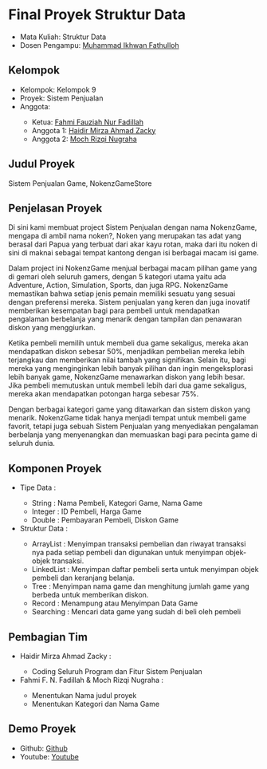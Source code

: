 # Final Proyek Struktur Data
<ul>
  <li>Mata Kuliah: Struktur Data</li>
  <li>Dosen Pengampu: <a href="https://github.com/Muhammad-Ikhwan-Fathulloh">Muhammad Ikhwan Fathulloh</a></li>
</ul>

## Kelompok
<ul>
  <li>Kelompok: Kelompok 9</li>
  <li>Proyek: Sistem Penjualan</li>
  <li>Anggota:</li>
  <ul>
    <li>Ketua: <a href="">Fahmi Fauziah Nur Fadillah</a></li>
    <li>Anggota 1: <a href="">Haidir Mirza Ahmad Zacky</a></li>
    <li>Anggota 2: <a href="">Moch Rizqi Nugraha</a></li>
  </ul>
</ul>

## Judul Proyek
<p>Sistem Penjualan Game, NokenzGameStore</p>

## Penjelasan Proyek
<p>Di sini kami membuat project Sistem Penjualan dengan nama NokenzGame, mengapa di ambil nama noken?, Noken yang merupakan tas adat yang berasal dari Papua yang terbuat dari akar kayu rotan, maka dari itu noken di sini di maknai sebagai tempat kantong dengan isi berbagai macam isi game. 

Dalam project ini NokenzGame menjual berbagai macam pilihan game yang di gemari oleh seluruh gamers, dengan 5 kategori utama yaitu ada Adventure, Action, Simulation, Sports, dan juga RPG. NokenzGame memastikan bahwa setiap jenis pemain memiliki sesuatu yang sesuai dengan preferensi mereka. Sistem penjualan yang keren dan juga inovatif memberikan kesempatan bagi para pembeli untuk mendapatkan pengalaman berbelanja yang menarik dengan tampilan dan penawaran diskon yang menggiurkan.

Ketika pembeli memilih untuk membeli dua game sekaligus, mereka akan mendapatkan diskon sebesar 50%, menjadikan pembelian mereka lebih terjangkau dan memberikan nilai tambah yang signifikan. Selain itu, bagi mereka yang menginginkan lebih banyak pilihan dan ingin mengeksplorasi lebih banyak game, NokenzGame menawarkan diskon yang lebih besar. Jika pembeli memutuskan untuk membeli lebih dari dua game sekaligus, mereka akan mendapatkan potongan harga sebesar 75%.

Dengan berbagai kategori game yang ditawarkan dan sistem diskon yang menarik. NokenzGame tidak hanya menjadi tempat untuk membeli game favorit, tetapi juga sebuah Sistem Penjualan yang menyediakan pengalaman berbelanja yang menyenangkan dan memuaskan bagi para pecinta game di seluruh dunia.</p>

## Komponen Proyek
<ul>
  <li>Tipe Data :</li>
  <ul>
    <li>String  : Nama Pembeli, Kategori Game, Nama Game </li>
    <li>Integer : ID Pembeli, Harga Game</li>
    <li>Double  : Pembayaran Pembeli, Diskon Game</li>
  </ul>
  
  <li>Struktur Data :</li>
  <ul>
    <li>ArrayList  : Menyimpan transaksi pembelian dan riwayat transaksi nya pada setiap pembeli dan digunakan untuk menyimpan objek-objek transaksi.</li>
    <li>LinkedList : Menyimpan daftar pembeli serta untuk menyimpan objek pembeli dan keranjang belanja.</li>
    <li>Tree       : Menyimpan nama game dan menghitung jumlah game yang berbeda untuk memberikan diskon.</li>
    <li>Record     : Menampung atau Menyimpan Data Game</li>
    <li>Searching  : Mencari data game yang sudah di beli oleh pembeli</li>
  </ul>
</ul>

## Pembagian Tim
<ul>
  <li>Haidir Mirza Ahmad Zacky :</li>
  <ul>
    <li>Coding Seluruh Program dan Fitur Sistem Penjualan</li>
  </ul>
  
  <li>Fahmi F. N. Fadillah & Moch Rizqi Nugraha :</li>
  <ul>
    <li>Menentukan Nama judul proyek</li>
    <li>Menentukan Kategori dan Nama Game</li>
  </ul>
</ul>

## Demo Proyek
<ul>
  <li>Github: <a href="">Github</a></li>
  <li>Youtube: <a href="">Youtube</a></li>
</ul>
